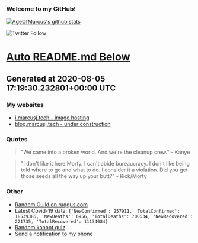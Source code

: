 
### Welcome to my GitHub!

[![AgeOfMarcus's github stats](https://github-readme-stats.vercel.app/api?username=AgeOfMarcus)](https://github.com/anuraghazra/github-readme-stats)

![Twitter Follow](https://img.shields.io/twitter/follow/pwned_by_marcus?style=for-the-badge)

# [Auto README.md Below](https://repl.it/@MarcusWeinberger/auto-git-readme)

## Generated at 2020-08-05 17:19:30.232801+00:00 UTC

### My websites

* [i.marcusj.tech - image hosting](https://i.marcusj.tech)
* [blog.marcusj.tech - under construction](https://blog.marcusj.tech)

### Quotes

> "We came into a broken world. And we're the cleanup crew." - Kanye

> "I don't like it here Morty. I can't abide bureaucracy. I don't like being told where to go and what to do. I consider it a violation. Did you get those seeds all the way up your butt?" - Rick/Morty

### Other

* [Random Guild on ruqqus.com](https://ruqqus.com/+F150)
* Latest Covid-19 data: `{'NewConfirmed': 257911, 'TotalConfirmed': 18539385, 'NewDeaths': 6956, 'TotalDeaths': 700634, 'NewRecovered': 221735, 'TotalRecovered': 11134084}`
* [Random kahoot quiz](https://create.kahoot.it/details/star-wars-memes/1e2bab04-cfb2-4010-b129-4e59a901a7a2)
* [Send a notification to my phone](https://maker.ifttt.com/trigger/notification/with/key/ctSGJtddpYuzo1mT-6gmRa?value1=GitHub)
